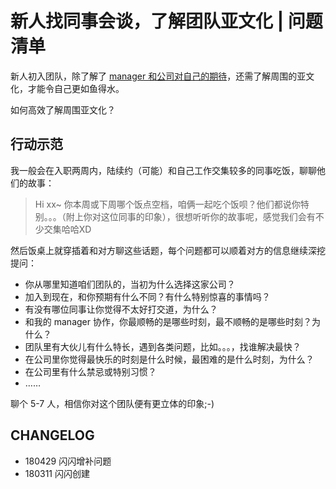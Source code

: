 # 新人找同事会谈，了解团队亚文化 | 问题清单


新人初入团队，除了解了 [manager 和公司对自己的期待](InfoQFreshman2Manager.md)，还需了解周围的亚文化，才能令自己更如鱼得水。

如何高效了解周围亚文化？

## 行动示范

我一般会在入职两周内，陆续约（可能）和自己工作交集较多的同事吃饭，聊聊他们的故事：

> Hi xx~ 你本周或下周哪个饭点空档，咱俩一起吃个饭呗？他们都说你特别。。。（附上你对这位同事的印象），很想听听你的故事呢，感觉我们会有不少交集哈哈XD

然后饭桌上就穿插着和对方聊这些话题，每个问题都可以顺着对方的信息继续深挖提问：


- 你从哪里知道咱们团队的，当初为什么选择这家公司？
- 加入到现在，和你预期有什么不同？有什么特别惊喜的事情吗？
- 有没有哪位同事让你觉得不太好打交道，为什么？
- 和我的 manager 协作，你最顺畅的是哪些时刻，最不顺畅的是哪些时刻？为什么？
- 团队里有大伙儿有什么特长，遇到各类问题，比如。。。，找谁解决最快？
- 在公司里你觉得最快乐的时刻是什么时候，最困难的是什么时刻，为什么？
- 在公司里有什么禁忌或特别习惯？
- ……

聊个 5-7 人，相信你对这个团队便有更立体的印象;-)

## CHANGELOG

- 180429 闪闪增补问题
- 180311 闪闪创建
